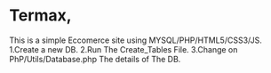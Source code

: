 # Termax,
This is a simple Eccomerce site using MYSQL/PHP/HTML5/CSS3/JS.
1.Create a new DB.
2.Run The Create_Tables File.
3.Change on PhP/Utils/Database.php The details of The DB.
